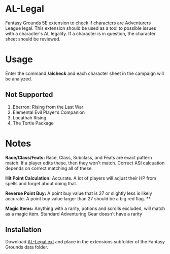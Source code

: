 # AL-Legal
Fantasy Grounds 5E extension to check if characters are Adventurers League legal. This extension should be used as a tool to possible issues with a character's AL legality. If a character is in question, the character sheet should be reviewed.

# Usage
Enter the command **/alcheck** and each character sheet in the campaign will be analyzed.

## Not Supported
1. Eberron: Rising from the Last War
2. Elemental Evil Player’s Companion
3. Locathah Rising
4. The Tortle Package

# Notes
**Race/Class/Feats:** Race, Class, Subclass, and Feats are exact pattern match. If a player edits these, then they won't match. Correct ASI calcuation depends on correct matching all of these.

**Hit Point Calculation:** Accurate. A lot of players will adjust their HP from spells and forget about doing that.

**Reverse Point Buy:** A point buy value that is 27 or slightly less is likely accurate. A point buy value larger than 27 should be a big red flag. **

**Magic Items:** Anything with a rarity, potions and scrolls excluded, will match as a magic item. Standard Adventuring Gear doesn't have a rarity

## Installation

Download [AL-Legal.ext](https://github.com/rhagelstrom/AL-Legal/raw/main/AL-Legal.ext)  and place in the extensions subfolder of the Fantasy Grounds data folder. 

